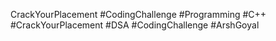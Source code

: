 CrackYourPlacement
#CodingChallenge #Programming #C++ #CrackYourPlacement #DSA #CodingChallenge #ArshGoyal
